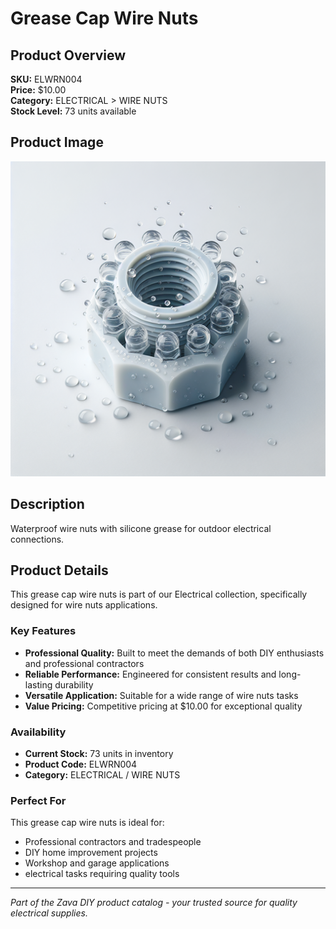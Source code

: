 # Grease Cap Wire Nuts

## Product Overview

**SKU:** ELWRN004  
**Price:** $10.00  
**Category:** ELECTRICAL > WIRE NUTS  
**Stock Level:** 73 units available  

## Product Image

![Grease Cap Wire Nuts](https://raw.githubusercontent.com/microsoft/ai-tour-26-zava-diy-dataset-plus-mcp/refs/heads/main/images/electrical_wire_nuts_grease_cap_wire_nuts_20250620_210655.png)

## Description

Waterproof wire nuts with silicone grease for outdoor electrical connections.

## Product Details

This grease cap wire nuts is part of our Electrical collection, specifically designed for wire nuts applications. 

### Key Features

- **Professional Quality:** Built to meet the demands of both DIY enthusiasts and professional contractors
- **Reliable Performance:** Engineered for consistent results and long-lasting durability
- **Versatile Application:** Suitable for a wide range of wire nuts tasks
- **Value Pricing:** Competitive pricing at $10.00 for exceptional quality

### Availability

- **Current Stock:** 73 units in inventory
- **Product Code:** ELWRN004
- **Category:** ELECTRICAL / WIRE NUTS

### Perfect For

This grease cap wire nuts is ideal for:
- Professional contractors and tradespeople
- DIY home improvement projects  
- Workshop and garage applications
- electrical tasks requiring quality tools

---

*Part of the Zava DIY product catalog - your trusted source for quality electrical supplies.*
